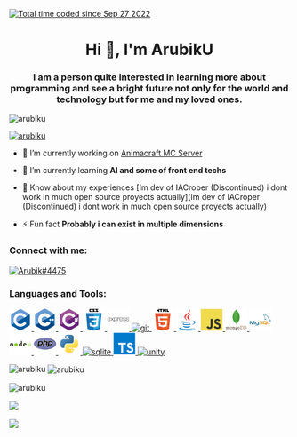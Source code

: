 <a href="https://wakatime.com/@dfc54163-85fd-4ee0-b1c8-b15bb48710db"><img src="https://wakatime.com/badge/user/dfc54163-85fd-4ee0-b1c8-b15bb48710db.svg" alt="Total time coded since Sep 27 2022" /></a>

<h1 align="center">Hi 👋, I'm ArubikU</h1>
<h3 align="center">I am a person quite interested in learning more about programming and see a bright future not only for the world and technology but for me and my loved ones.</h3>

<p align="left"> <img src="https://komarev.com/ghpvc/?username=arubiku&label=Profile%20views&color=0e75b6&style=flat" alt="arubiku" /> </p>

<p align="left"> <a href="https://github.com/ryo-ma/github-profile-trophy"><img src="https://github-profile-trophy.vercel.app/?username=arubiku" alt="arubiku" /></a> </p>

- 🔭 I’m currently working on [Animacraft MC Server](https://discord.gg/fuebDVDBGw)

- 🌱 I’m currently learning **AI and some of front end techs**

- 📄 Know about my experiences [Im dev of IACroper (Discontinued) i dont work in much open source proyects actually](Im dev of IACroper (Discontinued) i dont work in much open source proyects actually)

- ⚡ Fun fact **Probably i can exist in multiple dimensions**

<h3 align="left">Connect with me:</h3>
<p align="left">
<a href="[https://discord.gg/Arubik#4475](https://discord.com/users/903705870750326804)" target="blank"><img align="center" src="https://raw.githubusercontent.com/rahuldkjain/github-profile-readme-generator/master/src/images/icons/Social/discord.svg" alt="Arubik#4475" height="30" width="40" /></a>
</p>

<h3 align="left">Languages and Tools:</h3>
<p align="left"> <a href="https://www.cprogramming.com/" target="_blank" rel="noreferrer"> <img src="https://raw.githubusercontent.com/devicons/devicon/master/icons/c/c-original.svg" alt="c" width="40" height="40"/> </a> <a href="https://www.w3schools.com/cpp/" target="_blank" rel="noreferrer"> <img src="https://raw.githubusercontent.com/devicons/devicon/master/icons/cplusplus/cplusplus-original.svg" alt="cplusplus" width="40" height="40"/> </a> <a href="https://www.w3schools.com/cs/" target="_blank" rel="noreferrer"> <img src="https://raw.githubusercontent.com/devicons/devicon/master/icons/csharp/csharp-original.svg" alt="csharp" width="40" height="40"/> </a> <a href="https://www.w3schools.com/css/" target="_blank" rel="noreferrer"> <img src="https://raw.githubusercontent.com/devicons/devicon/master/icons/css3/css3-original-wordmark.svg" alt="css3" width="40" height="40"/> </a> <a href="https://expressjs.com" target="_blank" rel="noreferrer"> <img src="https://raw.githubusercontent.com/devicons/devicon/master/icons/express/express-original-wordmark.svg" alt="express" width="40" height="40"/> </a> <a href="https://git-scm.com/" target="_blank" rel="noreferrer"> <img src="https://www.vectorlogo.zone/logos/git-scm/git-scm-icon.svg" alt="git" width="40" height="40"/> </a> <a href="https://www.w3.org/html/" target="_blank" rel="noreferrer"> <img src="https://raw.githubusercontent.com/devicons/devicon/master/icons/html5/html5-original-wordmark.svg" alt="html5" width="40" height="40"/> </a> <a href="https://www.java.com" target="_blank" rel="noreferrer"> <img src="https://raw.githubusercontent.com/devicons/devicon/master/icons/java/java-original.svg" alt="java" width="40" height="40"/> </a> <a href="https://developer.mozilla.org/en-US/docs/Web/JavaScript" target="_blank" rel="noreferrer"> <img src="https://raw.githubusercontent.com/devicons/devicon/master/icons/javascript/javascript-original.svg" alt="javascript" width="40" height="40"/> </a> <a href="https://www.mongodb.com/" target="_blank" rel="noreferrer"> <img src="https://raw.githubusercontent.com/devicons/devicon/master/icons/mongodb/mongodb-original-wordmark.svg" alt="mongodb" width="40" height="40"/> </a> <a href="https://www.mysql.com/" target="_blank" rel="noreferrer"> <img src="https://raw.githubusercontent.com/devicons/devicon/master/icons/mysql/mysql-original-wordmark.svg" alt="mysql" width="40" height="40"/> </a> <a href="https://nodejs.org" target="_blank" rel="noreferrer"> <img src="https://raw.githubusercontent.com/devicons/devicon/master/icons/nodejs/nodejs-original-wordmark.svg" alt="nodejs" width="40" height="40"/> </a> <a href="https://www.php.net" target="_blank" rel="noreferrer"> <img src="https://raw.githubusercontent.com/devicons/devicon/master/icons/php/php-original.svg" alt="php" width="40" height="40"/> </a> <a href="https://www.python.org" target="_blank" rel="noreferrer"> <img src="https://raw.githubusercontent.com/devicons/devicon/master/icons/python/python-original.svg" alt="python" width="40" height="40"/> </a> <a href="https://www.sqlite.org/" target="_blank" rel="noreferrer"> <img src="https://www.vectorlogo.zone/logos/sqlite/sqlite-icon.svg" alt="sqlite" width="40" height="40"/> </a> <a href="https://www.typescriptlang.org/" target="_blank" rel="noreferrer"> <img src="https://raw.githubusercontent.com/devicons/devicon/master/icons/typescript/typescript-original.svg" alt="typescript" width="40" height="40"/> </a> <a href="https://unity.com/" target="_blank" rel="noreferrer"> <img src="https://www.vectorlogo.zone/logos/unity3d/unity3d-icon.svg" alt="unity" width="40" height="40"/> </a> </p>

<p><img align="left" src="https://github-readme-stats.vercel.app/api/top-langs?username=arubiku&show_icons=true&locale=en&layout=compact" alt="arubiku" /></p>

<p>&nbsp;<img align="center" src="https://github-readme-stats.vercel.app/api?username=arubiku&show_icons=true&locale=en" alt="arubiku" /></p>

<p><img align="center" src="https://github-readme-streak-stats.herokuapp.com/?user=arubiku&" alt="arubiku" /></p>

<p><img align="center" src="https://wakatime.com/share/@Arubik/33048eed-579a-4175-81da-3c55eb436635.svg"/></p>

<p><img align="center" src="https://wakatime.com/share/@Arubik/0567c9e4-944b-4b4f-88e1-8c62389ebc38.png"/></p>
